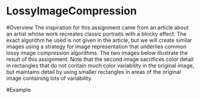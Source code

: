 # LossyImageCompression
#Overview
The inspiration for this assignment came from an article about an artist whose work recreates classic portraits with a blocky effect.
The exact algorithm he used is not given in the article, but we will create similar images using a strategy for image representation
that underlies common lossy image compression algorithms.
The two images below illustrate the result of this assignment. Note that the second image sacrifices color detail in rectangles that 
do not contain much color variability in the original image, but maintains detail by using smaller rectangles in areas of the original
image containing lots of variability.

#Example

